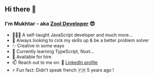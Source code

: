 ## Hi there 👋
### I'm Mukhtar - aka [Zool Developer](https://www.zooldeveloper.com) 😎

- 👨🏾‍💻 A self-taught JavaScript developer and much more...
- 🧠 Always looking to cick my skills up & be a better problem solver
- ✨ Creative in some ways 
- 🌱 Currently learning TypeScript, Nuxt...
- 🚀  Available for hire 
- 📫 Reach out to me on: 🔗 [LinkedIn profile](http://linkedin.com/in/mukhtar-sulaiman)
- ⚡️ Fun fact: Didn’t speak french 🇫🇷 5 years ago !

